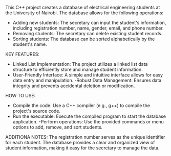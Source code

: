 This C++ project creates a database of electrical engineering students at the University of Nairobi.
The database allows for the following operations:
- Adding new students: The secretary can input the student's information, including registration number, name, gender, email, and phone number.
- Removing students: The secretary can delete existing student records.
- Sorting students: The database can be sorted alphabetically by the student's name.
  
KEY FEATURES:
- Linked List Implementation: The project utilizes a linked list data structure to efficiently store and manage student information.
- User-Friendly Interface: A simple and intuitive interface allows for easy data entry and manipulation.
-Robust Data Management: Ensures data integrity and prevents accidental deletion or modification.

HOW TO USE:
- Compile the code: Use a C++ compiler (e.g., g++) to compile the project's source code.
- Run the executable: Execute the compiled program to start the database application.
-Perform operations: Use the provided commands or menu options to add, remove, and sort students.

ADDITIONA NOTES:
The registration number serves as the unique identifier for each student.
The database provides a clear and organized view of student information, making it easy for the secretary to manage the data.
